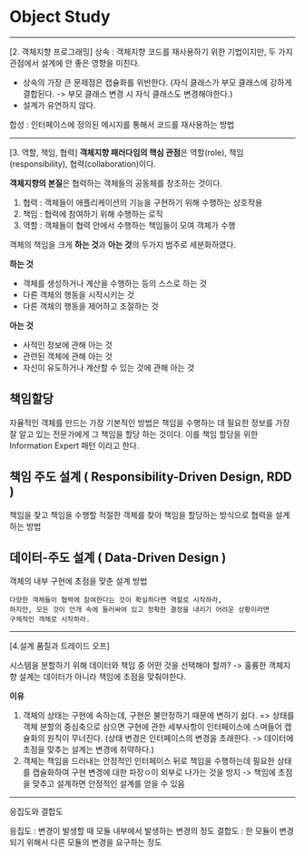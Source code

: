 # Object Study

---
[2. 객체지향 프로그래밍]
상속 : 객체지향 코드를 재사용하기 위한 기법이지만, 두 가지 관점에서 설계에 안 좋은 영향을 미친다.
    <br>
- 상속의 가장 큰 문제점은 캡슐화를 위반한다. (자식 클래스가 부모 클래스에 강하게 결합된다. -> 부모 클래스 변경 시 자식 클래스도 변경해야한다.)
- 설계가 유연하지 않다. 

합성 : 인터페이스에 정의된 메시지를 통해서 코드를 재사용하는 방법

---
[3. 역할, 책임, 협력]
**객체지향 패러다임의 핵심 관점**은 역할(role), 책임(responsibility), 협력(collaboration)이다.

**객체지향의 본질**은 협력하는 객체들의 공동체를 창조하는 것이다.

1) 협력 : 객체들이 애플리케이션의 기능을 구현하기 위해 수행하는 상호작용
2) 책임 : 협력에 참여하기 위해 수행하는 로직
3) 역할 : 객체들이 협력 안에서 수행하는 책임들이 모여 객체가 수행

객체의 책임을 크게 **하는 것**과 **아는 것**의 두가지 범주로 세분화하였다.


**하는 것**
<ul>
    <li>객체를 생성하거나 계산을 수행하는 등의 스스로 하는 것</li>
    <li>다른 객체의 행동을 시작시키는 것</li>
    <li>다른 객체의 행동을 제어하고 조절하는 것</li>
</ul>

**아는 것**
<ul>
    <li>사적인 정보에 관해 아는 것</li>
    <li>관련된 객체에 관해 아는 것</li>
    <li>자신이 유도하거나 계산할 수 있는 것에 관해 아는 것</li>
</ul>

## 책임할당
자율적인 객체를 만드는 가장 기본적인 방법은 책임을 수행하는 데 필요한 정보를 가장 잘 알고 있는 전문가에게 그 책임을 할당 하는 것이다.
이를 책임 할당을 위한 Information Expert 패턴 이라고 한다.


## 책임 주도 설계 ( Responsibility-Driven Design, RDD )
책임을 찾고 책임을 수행할 적절한 객체를 찾아 책임을 할당하는 방식으로 협력을 설계하는 방법

## 데이터-주도 설계 ( Data-Driven Design )
객체의 내부 구현에 초점을 맞춘 설계 방법


```text
다양한 객체들이 협력에 참여한다는 것이 확실하다면 역할로 시작하라, 
하지만, 모든 것이 안개 속에 둘러싸여 있고 정확한 결정을 내리기 어려운 상황이라면
구체적인 객채로 시작하라.
```
---
[4.설계 품질과 트레이드 오프]

시스템을 분할하기 위해 데이터와 책임 중 어떤 것을 선택해야 할까?  -> 훌륭한 객체지향 설계는 데이터가 아니라 책임에 초점을 맞춰야한다.

**이유**
1. 객체의 상태는 구현에 속하는데, 구현은 불안정하기 때문에 변하기 쉽다. => 상태를 객체 분할의 중심축으로 삼으면 구현에 관한 세부사항이 인터페이스에 스며들어 캡슐화의 원칙이 무너진다. (상태 변경은 인터페이스의 변경을 초래한다. -> 데이터에 초점을 맞추는 설계는 변경에 취약하다.)
2. 객체는 책임을 드러내는 안정적인 인터페이스 뒤로 책임을 수행하는데 필요한 상태를 캡슐화하여 구현 변겡에 대한 파장ㅇ이 외부로 나가는 것을 방지 -> 책임에 초점을 맞추고 설계하면 안정적인 설계를 얻을 수 있음

---
응집도와 결합도

응집도 : 변경이 발생할 때 모듈 내부에서 발생하는 변경의 정도
결합도 : 한 모듈이 변경되기 위해서 다른 모듈의 변경을 요구하는 정도





